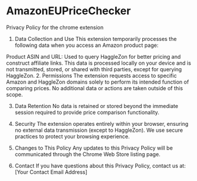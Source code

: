 # AmazonEUPriceChecker
Privacy Policy for the chrome extension

1. Data Collection and Use
This extension temporarily processes the following data when you access an Amazon product page:

Product ASIN and URL: Used to query HaggleZon for better pricing and construct affiliate links.
This data is processed locally on your device and is not transmitted, stored, or shared with third parties, except for querying HaggleZon.
2. Permissions
The extension requests access to specific Amazon and HaggleZon domains solely to perform its intended function of comparing prices. No additional data or actions are taken outside of this scope.

3. Data Retention
No data is retained or stored beyond the immediate session required to provide price comparison functionality.

4. Security
The extension operates entirely within your browser, ensuring no external data transmission (except to HaggleZon). We use secure practices to protect your browsing experience.

5. Changes to This Policy
Any updates to this Privacy Policy will be communicated through the Chrome Web Store listing page.

6. Contact
If you have questions about this Privacy Policy, contact us at: [Your Contact Email Address]

